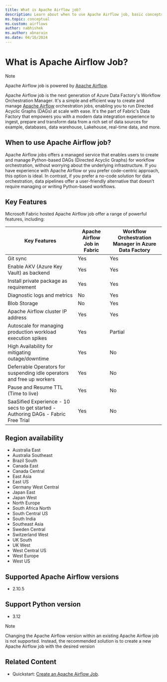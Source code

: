 ```yaml
---
title: What is Apache Airflow job?
description: Learn about when to use Apache Airflow job, basic concepts, and supported regions.
ms.topic: conceptual
ms.custom: airflows
author: nabhishek
ms.author: abnarain
ms.date: 04/16/2024
---
```


# What is Apache Airflow Job?

> [!NOTE]
> Apache Airflow job is powered by [Apache Airflow](https://airflow.apache.org/).

Apache Airflow job is the next generation of Azure Data Factory's Workflow Orchestration Manager.
It's a simple and efficient way to create and manage [Apache Airflow](https://airflow.apache.org) orchestration jobs, enabling you to run Directed Acyclic Graphs (DAGs) at scale with ease.  It's the part of Fabric's Data Factory that empowers you with a modern data integration experience to ingest, prepare and transform data from a rich set of data sources for example, databases, data warehouse, Lakehouse, real-time data, and more.

## When to use Apache Airflow job?

Apache Airflow jobs offers a managed service that enables users to create and manage Python-based DAGs (Directed Acyclic Graphs) for workflow orchestration, without worrying about the underlying infrastructure. If you have experience with Apache Airflow or you prefer code-centric approach, this option is ideal. In contrast, if you prefer a no-code solution for data orchestration, data pipelines offer a user-friendly alternative that doesn’t require managing or writing Python-based workflows.

## Key Features

Microsoft Fabric hosted Apache Airflow job offer a range of powerful features, including:

| Key Features                                                                       | Apache Airflow Job in Fabric | Workflow Orchestration Manager in Azure Data Factory |
| ---------------------------------------------------------------------------------- | ------------------------ | ------------------------------------- |
| Git sync                                                                           | Yes                      | Yes                                   |
| Enable AKV (Azure Key Vault) as backend                                                              | Yes                      | Yes                                   |
| Install private package as requirement                                             | Yes                      | Yes                                   |
| Diagnostic logs and metrics                                                        | No                       | Yes                                   |
| Blob Storage                                                                       | No                       | Yes                                   |
| Apache Airflow cluster IP address                                                  | Yes                      | Yes                                   |
| Autoscale for managing production workload execution spikes                       | Yes                      | Partial                               |
| High Availability for mitigating outage/downtime                                   | Yes                      | No                                    |
| Deferrable Operators for suspending idle operators and free up workers             | Yes                      | No                                    |
| Pause and Resume TTL (Time to live)                                                               | Yes                      | No                                    |
| SaaSified Experience - 10 secs to get started - Authoring DAGs - Fabric Free Trial | Yes                      | No                                    |

## Region availability 

- Australia East
- Australia Southeast
- Brazil South
- Canada East
- Canada Central
- East Asia
- East US
- Germany West Central
- Japan East
- Japan West
- North Europe
- South Africa North
- South Central US
- South India
- Southeast Asia
- Sweden Central
- Switzerland West
- UK South
- UK West
- West Central US
- West Europe
- West US

## Supported Apache Airflow versions

- 2.10.5

## Support Python version

- 3.12

> [!NOTE]
> Changing the Apache Airflow version within an existing Apache Airflow job is not supported. Instead, the recommended solution is to create a new Apache Airflow job with the desired version

## Related Content

- Quickstart: [Create an Apache Airflow Job](../data-factory/create-apache-airflow-jobs.md).
